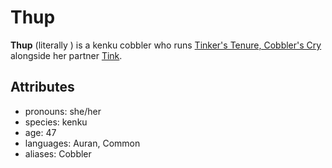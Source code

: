 # Thup

**Thup** (literally **<the sound of an awl gently puncturing shoe leather>**) is a kenku cobbler who runs [Tinker's Tenure, Cobbler's Cry](../../cape-bec/tinkers-tenure-cobblers-cry) alongside her partner [Tink](../tink).

## Attributes

- pronouns: she/her
- species: kenku
- age: 47
- languages: Auran, Common
- aliases: Cobbler
